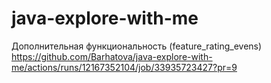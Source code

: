 # java-explore-with-me
Дополнительная функциональность (feature_rating_evens)
https://github.com/Barhatova/java-explore-with-me/actions/runs/12167352104/job/33935723427?pr=9